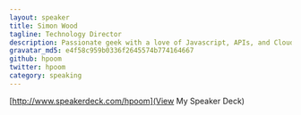 ```yaml
---
layout: speaker
title: Simon Wood
tagline: Technology Director
description: Passionate geek with a love of Javascript, APIs, and Cloud.
gravatar_md5: e4f58c959b0336f2645574b774164667
github: hpoom
twitter: hpoom
category: speaking
---
```


[http://www.speakerdeck.com/hpoom](View My Speaker Deck)

